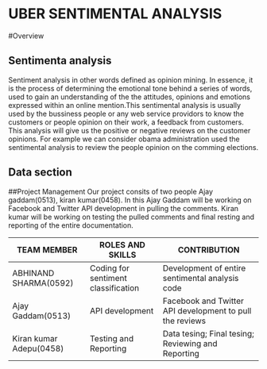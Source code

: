 # UBER SENTIMENTAL ANALYSIS
#Overview

## Sentimenta analysis

  Sentiment analysis in other words defined as opinion mining. In essence, it is the process of determining the emotional tone behind a series of words, used to gain an understanding of the the attitudes, opinions and emotions expressed within an online mention.This sentimental analysis is usually used by the bussiness people or any web service providors to know the customers or people opinion on their work, a feedback from customers. This analysis will give us the positive or negative reviews on the customer opinions. For example we can consider obama administration used the sentimental analysis to review the people opinion on the comming elections.
## Data section

##Project Management
Our project consits of two people Ajay gaddam(0513), kiran kumar(0458). In this Ajay Gaddam will be working on Facebook and Twitter API development in pulling the comments. Kiran kumar will be working on testing the pulled comments and final resting and reporting of the entire documentation.
  

| TEAM MEMBER | ROLES AND SKILLS | CONTRIBUTION | 
|-------------|------------------|-------------------------------------------|
| ABHINAND SHARMA(0592) | Coding for sentiment classification | Development of entire sentimental analysis code |
|Ajay Gaddam(0513) | API development | Facebook and Twitter API development to pull the reviews|
|Kiran kumar Adepu(0458) | Testing and Reporting | Data tesing; Final tesing; Reviewing and Reporting |
